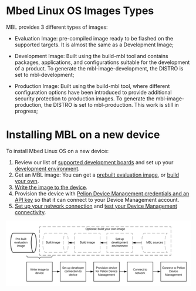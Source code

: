 # Mbed Linux OS Images Types

MBL provides 3 different types of images:

 - Evaluation Image: pre-compiled image ready to be flashed on the supported targets. It is almost the same as a Development Image;

- Development Image: Built using the build-mbl tool and contains packages, applications, and configurations suitable for the development of a product. To generate the mbl-image-development, the DISTRO is set to mbl-development;

- Production Image: Built using the build-mbl tool, where different configuration options have been introduced to provide additional security protection to production images. To generate the mbl-image-production, the DISTRO is set to mbl-production. This work is still in progress;


# Installing MBL on a new device

To install Mbed Linux OS on a new device:

1. Review our list of [supported development boards](../first-image/hardware.html) and set up your [development environment](../first-image/development-environment.html).
1. Get an MBL image: You can get a [prebuilt evaluation image](../first-image/downloading-an-evaluation-image.html), or [build your own](../first-image/building-a-developer-image.html).
1. [Write the image to the device](../first-image/writing-an-image-to-supported-boards.html).
1. Provision the device with [Pelion Device Management credentials and an API key](../first-image/provisioning-for-pelion-device-management.html) so that it can connect to your Device Management account.
1. [Set up your network connection](../first-image/connecting-to-a-network-and-pelion-device-management.html) and [test your Device Management connectivity](../first-image/verifying-that-the-device-is-connected-to-device-management.html).

<span class="images">![](../Figures/install_process.png)</span>
